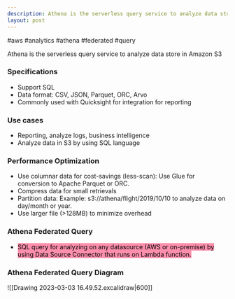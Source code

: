 ```yaml
---
description: Athena is the serverless query service to analyze data store in Amazon S3
layout: post
---
```


#aws #analytics #athena #federated #query

Athena is the serverless query service to analyze data store in Amazon S3

### Specifications
- Support SQL
- Data format: CSV, JSON, Parquet, ORC, Arvo
- Commonly used with Quicksight for integration for reporting

### Use cases
- Reporting, analyze logs, business intelligence
- Analyze data in S3 by using SQL language

### Performance Optimization
- Use columnar data for cost-savings (less-scan): Use Glue for conversion to Apache Parquet or ORC.
- Compress data for small retrievals
- Partition data: Example: s3://athena/flight/2019/10/10 to analyze data on day/month or year.
- Use larger file (>128MB) to minimize overhead

### Athena Federated Query
- <mark style="background: #FF5582A6;">SQL query for analyzing on any datasource (AWS or on-premise) by using Data Source Connector that runs on Lambda function.</mark>

### Athena Federated Query Diagram
![[Drawing 2023-03-03 16.49.52.excalidraw|600]]
